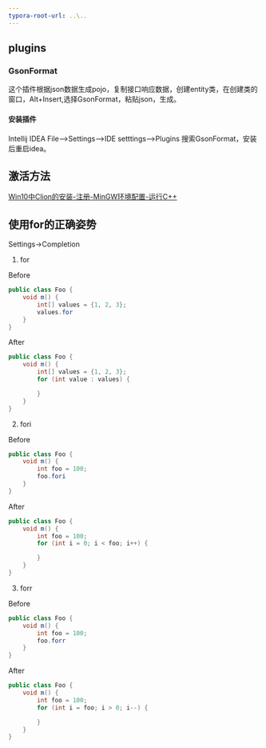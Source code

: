 ```yaml
---
typora-root-url: ..\..
---
```



## plugins
### GsonFormat
这个插件根据json数据生成pojo，复制接口响应数据，创建entity类，在创建类的窗口，Alt+Insert,选择GsonFormat，粘贴json，生成。
#### 安装插件
Intellij IDEA File——>Settings——>IDE setttings——>Plugins
搜索GsonFormat，安装后重启idea。

## 激活方法
[Win10中Clion的安装-注册-MinGW环境配置-运行C++](https://blog.csdn.net/qq_33956051/article/details/79463757)
## 使用for的正确姿势
Settings->Completion 
1. for

Before
```java
public class Foo {
    void m() {
        int[] values = {1, 2, 3};
        values.for
    }
}
```
After
```java
public class Foo {
    void m() {
        int[] values = {1, 2, 3};
        for (int value : values) {

        }
    }
}
```
2. fori

Before
```java
public class Foo {
    void m() {
        int foo = 100;
        foo.fori
    }
}
```
After
```java
public class Foo {
    void m() {
        int foo = 100;
        for (int i = 0; i < foo; i++) {

        }
    }
}
```
3. forr

Before
```java
public class Foo {
    void m() {
        int foo = 100;
        foo.forr
    }
}
```
After
```java
public class Foo {
    void m() {
        int foo = 100;
        for (int i = foo; i > 0; i--) {

        }
    }
}
```